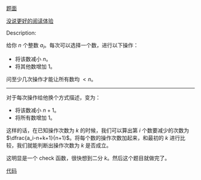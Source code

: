 [题面](https://atcoder.jp/contests/arc079/tasks/arc079_c)

[没说更好的阅读体验](https://www.cnblogs.com/1358id/p/16226062.html)

Description:

给你 $n$ 个整数 $a_i$。每次可以选择一个数，进行以下操作：

+ 将该数减小 $n$。
+ 将其他数增加 $1$。

问至少几次操作才能让所有数均 $<n$。

-----
对于每次操作给他换个方式描述，变为：
+ 将该数减小 $n+1$。
+ 将所有数增加 $1$。


这样的话，在已知操作次数为 $k$ 的时候，我们可以算出第 $i$ 个数要减少的次数为 $\dfrac{a_i-n+k+1}{n+1}$。将每个数的操作次数加起来，和最初的 $k$ 进行比较，我们就能判断出操作次数为 $k$ 是否成立。

这明显是一个 $\text{check}$ 函数，很快想到二分 $k$。然后这个题目就做完了。

[代码](https://paste.ubuntu.com/p/tBHSFPbfSH/)